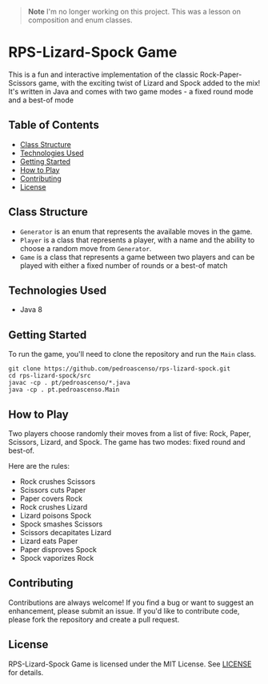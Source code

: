 > **Note**
> I'm no longer working on this project.
> This was a lesson on composition and enum classes.

# RPS-Lizard-Spock Game

This is a fun and interactive implementation of the classic Rock-Paper-Scissors game, with the exciting twist of Lizard and Spock added to the mix! It's written in Java and comes with two game modes - a fixed round mode and a best-of mode

## Table of Contents

- [Class Structure](#class-structure)
- [Technologies Used](#technologies-used)
- [Getting Started](#getting-started)
- [How to Play](#how-to-play)
- [Contributing](#contributing)
- [License](#license)

## Class Structure

- `Generator` is an enum that represents the available moves in the game.
- `Player` is a class that represents a player, with a name and the ability to choose a random move from `Generator`.
- `Game` is a class that represents a game between two players and can be played with either a fixed number of rounds or a best-of match

## Technologies Used

- Java 8

## Getting Started

To run the game, you'll need to clone the repository and run the `Main` class.

```
git clone https://github.com/pedroascenso/rps-lizard-spock.git
cd rps-lizard-spock/src
javac -cp . pt/pedroascenso/*.java
java -cp . pt.pedroascenso.Main
```

## How to Play

Two players choose randomly their moves from a list of five: Rock, Paper, Scissors, Lizard, and Spock. The game has two modes: fixed round and best-of.

Here are the rules:

- Rock crushes Scissors
- Scissors cuts Paper
- Paper covers Rock
- Rock crushes Lizard
- Lizard poisons Spock
- Spock smashes Scissors
- Scissors decapitates Lizard
- Lizard eats Paper
- Paper disproves Spock
- Spock vaporizes Rock


## Contributing

Contributions are always welcome! If you find a bug or want to suggest an enhancement, please submit an issue. If you'd like to contribute code, please fork the repository and create a pull request.

## License

RPS-Lizard-Spock Game is licensed under the MIT License. See [LICENSE](https://github.com/pedroascenso/rps-lizard-spock/blob/main/LICENSE) for details.
